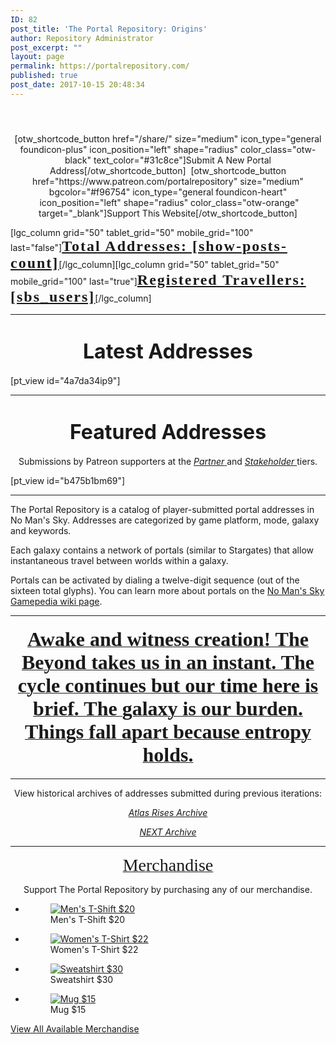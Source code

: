 ```yaml
---
ID: 82
post_title: 'The Portal Repository: Origins'
author: Repository Administrator
post_excerpt: ""
layout: page
permalink: https://portalrepository.com/
published: true
post_date: 2017-10-15 20:48:34
---
```

<h4 style="text-align: center;"> </h4>
<p style="text-align: center;">[otw_shortcode_button href="/share/" size="medium" icon_type="general foundicon-plus" icon_position="left" shape="radius" color_class="otw-black" text_color="#31c8ce"]Submit A New Portal Address[/otw_shortcode_button]  [otw_shortcode_button href="https://www.patreon.com/portalrepository" size="medium" bgcolor="#f96754" icon_type="general foundicon-heart"  icon_position="left" shape="radius" color_class="otw-orange" target="_blank"]Support This Website[/otw_shortcode_button]</p>
<p>[lgc_column grid="50" tablet_grid="50" mobile_grid="100" last="false"]<span style="font-size: 18pt; font-family: geonms3; letter-spacing: 2px;"><a href="https://portalrepository.com/all-addresses/"><strong>Total Addresses: [show-posts-count]</strong></a></span>[/lgc_column][lgc_column grid="50" tablet_grid="50" mobile_grid="100" last="true"]<span style="font-size: 18pt; font-family: geonms3; letter-spacing: 2px;"><a href="https://portalrepository.com/all-users/"><strong>Registered Travellers: [sbs_users]</strong></a></span>[/lgc_column]</p>
<hr />
<h1 id="latest" style="text-align: center;"><span style="font-size: 24pt;"><strong>Latest Addresses</strong></span></h1>
<p>[pt_view id="4a7da34ip9"]</p>
<hr />
<h1 id="latest" style="text-align: center;"><span style="font-size: 24pt;"><strong>Featured Addresses</strong></span></h1>
<p style="text-align: center;">Submissions by Patreon supporters at the <a href="https://www.patreon.com/join/portalrepository/checkout?rid=2410546" target="_blank" rel="noopener noreferrer"><em>Partner</em> </a>and <a href="https://www.patreon.com/join/portalrepository/checkout?rid=2412823" target="_blank" rel="noopener noreferrer"><em>Stakeholder </em></a>tiers.</p>
<p>[pt_view id="b475b1bm69"]</p>
<hr />
<p>The Portal Repository is a catalog of player-submitted portal addresses in No Man's Sky. Addresses are categorized by game platform, mode, galaxy and keywords.</p>
<p>Each galaxy contains a network of portals (similar to Stargates) that allow instantaneous travel between worlds within a galaxy.</p>
<p>Portals can be activated by dialing a twelve-digit sequence (out of the sixteen total glyphs). You can learn more about portals on the <a href="https://nomanssky.gamepedia.com/Portal">No Man's Sky Gamepedia wiki page</a>.</p>
<hr />
<h4 style="text-align: center;"><a href="https://portalrepository.com/2018/11/17/the-meaning-of-the-glyphs/"><span style="font-family: geonms3; font-size: 32px;">Awake and witness creation! The Beyond takes us in an instant. The cycle continues but our time here is brief. The galaxy is our burden. Things fall apart because entropy holds.</span></a></h4>
<hr />
<p style="text-align: center;">View historical archives of addresses submitted during previous iterations:</p>
<p style="text-align: center;"><em><a href="https://atlasrises.portalrepository.com" target="_blank" rel="noopener noreferrer">Atlas Rises Archive</a></em></p>
<p style="text-align: center;"><a href="https://next.portalrepository.com/" target="_blank" rel="noopener noreferrer"><em>NEXT Archive</em></a></p>
<hr />
<p style="text-align: center;"><a href="https://teespring.com/stores/the-portal-repository" target="_blank" rel="noopener noreferrer"><span style="font-size: 28px; font-family: geonms3;">Merchandise</span></a></p>
<p style="text-align: center;">Support The Portal Repository by purchasing any of our merchandise.</p>
<!-- wp:html -->
<ul class="wp-block-gallery columns-4">
<li class="blocks-gallery-item">
<figure><a href="https://teespring.com/portal-repo?tsmac=store&amp;tsmic=the-portal-repository#pid=2&amp;cid=2397&amp;sid=front" target="_blank" rel="noopener noreferrer"><img class="wp-image-6491" src="https://portalrepository.com/wp-content/uploads/2018/08/560.jpg" alt="Men's T-Shift $20" data-id="6491" data-link="https://portalrepository.com/latest-portal-submissions/attachment/560/" /></a>
<figcaption>Men's T-Shift $20</figcaption>
</figure>
</li>
<li class="blocks-gallery-item">
<figure><a href="https://teespring.com/portal-repo?tsmac=store&amp;tsmic=the-portal-repository#pid=370&amp;cid=6531&amp;sid=front" target="_blank" rel="noopener noreferrer"><img class="wp-image-6489" src="https://portalrepository.com/wp-content/uploads/2018/08/560-2.jpg" alt="Women's T-Shirt $22" data-id="6489" data-link="https://portalrepository.com/latest-portal-submissions/560-2/" /></a>
<figcaption>Women's T-Shirt $22</figcaption>
</figure>
</li>
<li class="blocks-gallery-item">
<figure><a href="https://teespring.com/portal-repo?tsmac=store&amp;tsmic=the-portal-repository#pid=212&amp;cid=5819&amp;sid=front" target="_blank" rel="noopener noreferrer"><img class="wp-image-6490" src="https://portalrepository.com/wp-content/uploads/2018/08/560-1.jpg" alt="Sweatshirt $30" data-id="6490" data-link="https://portalrepository.com/latest-portal-submissions/560-1/" /></a>
<figcaption>Sweatshirt $30</figcaption>
</figure>
</li>
<li class="blocks-gallery-item">
<figure><a href="https://teespring.com/new-portal-repository?tsmac=store&amp;tsmic=the-portal-repository#pid=522&amp;cid=101870&amp;sid=front" target="_blank" rel="noopener noreferrer"><img class="wp-image-6488" src="https://portalrepository.com/wp-content/uploads/2018/08/560-3.jpg" alt="Mug $15" data-id="6488" data-link="https://portalrepository.com/latest-portal-submissions/560-3/" /></a>
<figcaption>Mug $15</figcaption>
</figure>
</li>
</ul>
<!-- /wp:html -->

<!-- wp:paragraph -->
<p><a href="https://teespring.com/stores/the-portal-repository" target="_blank" rel="noreferrer noopener">View All Available Merchandise</a></p>
<!-- /wp:paragraph -->